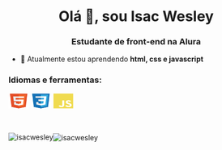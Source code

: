 <h1 align="center">Olá 👋, sou Isac Wesley</h1>
<h3 align="center">Estudante de front-end na Alura</h3>



- 🌱 Atualmente estou aprendendo **html, css e javascript**

<h3 align="left">Idiomas e ferramentas:</h3>
<div style="display: inline_block">
  <img align="center" alt="Isac-HTML" height="30" width="40" src="https://raw.githubusercontent.com/devicons/devicon/master/icons/html5/html5-original.svg">
  <img align="center" alt="Isac-CSS" height="30" width="40" src="https://raw.githubusercontent.com/devicons/devicon/master/icons/css3/css3-original.svg">
  <img align="center" alt="Isac-Js" height="30" width="40" src="https://raw.githubusercontent.com/devicons/devicon/master/icons/javascript/javascript-plain.svg">
</div>
<br><br>

<p><img align="left" src="https://github-readme-stats.vercel.app/api/top-langs?username=isacwesley&show_icons=true&theme=dark&locale=en&layout=compact" alt="isacwesley" /> </p>

<p> <img align="center" src="https://github-readme-stats.vercel.app/api?username=isacwesley&show_icons=true&theme=dark&locale=en" alt="isacwesley" /> </p>
